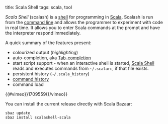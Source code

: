 title: Scala Shell
tags: scala, tool

*Scala Shell* (scalash) is a [shell](http://en.wikipedia.org/wiki/Shell_%28computing%29) for programming in [Scala](http://www.scala-lang.org/). Scalash is run from the [command line](http://en.wikipedia.org/wiki/Command_line_interface) and allows the programmer to experiment with code in real time. It allows you to enter Scala commands at the prompt and have the interpreter respond immediately.

A quick summary of the features present:

* colourized output (_highlighting_)
* auto-completion, aka [Tab-completion](http://en.wikipedia.org/wiki/Tab_completion)
* start script support - when an interactive shell is started, [Scala Shell](http://code.google.com/p/scalashell/) reads and executes commands from `~/.scalarc`, if that file exists.
* persistent history (`~/.scala_history`)
* [command history](http://en.wikipedia.org/wiki/Command_history)
* command load

{{#vimeo}}1709559{{/vimeo}}

You can install the current release directly with Scala Bazaar:

    sbaz update
    sbaz install scalashell-scala
